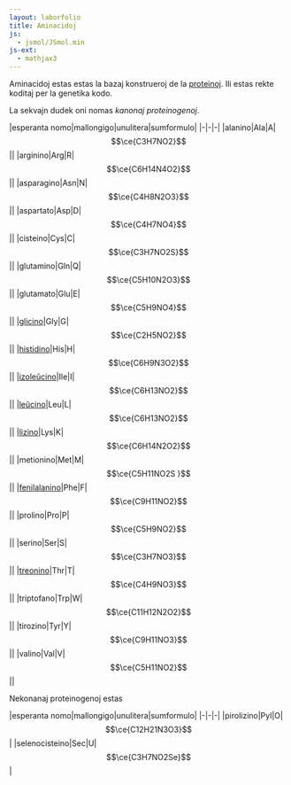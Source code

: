 ```yaml
---
layout: laborfolio
title: Aminacidoj
js:
  - jsmol/JSmol.min
js-ext:
  - mathjax3  
---
```



<script type="text/javascript">
//Jmol._isAsync = true;

JsPath = '../assets/js/jsmol/';
Files = {
  alanino: "alanino_CID_5950.sdf",
  arginino: "arginino_CID_6322.sdf",
  asparagino: "asparagino_CID_6267.sdf",
  aspartato: "aspartato_CID_5960.sdf",
  cisteino: "cisteino_CID_5862.sdf",
  glutamino: "glutamino_CID_5961.sdf",
  glutamato: "glutamato_CID_33032.sdf",
  glicino: "glicino_CID_750.sdf",
  histidino: "histidino_CID_6274.sdf",
  fenilalanino: "fenilalanino_CID_6140.sdf",
  izoleucino: "izoleucino_CID_791.sdf",
  leucino: "leucino_CID_6106.sdf",
  lizino: "lizino_CID_866.sdf",
  metionino: "metionino_CID_6137.sdf",
  prolino: "prolino_CID_145742.sdf",
  serino: "serino_CID_5951.sdf",
  treonino: "treonino_CID_6288.sdf",
  triptofano: "triptofano_CID_6305.sdf",
  tirozino: "tirozino_CID_6057.sdf",
  valino: "valino_CID_6287.sdf"
};

// vd. https://wiki.jmol.org/index.php/Jmol_JavaScript_Object/Info
var Info = {
	width: 300,
	height: 300,
  color: "#AFEEEE",
	debug: false,
	use: "HTML5",   // JAVA HTML5 WEBGL are all options
	j2sPath: JsPath + "j2s", // this needs to point to where the j2s directory is.
	//jarPath: JsPath + "jsmol/java",// this needs to point to where the java directory is.
	//jarFile: JsPath + "jsmol/java/JmolAppletSigned.jar",
	// isSigned: true,
	//src: "chymotrypsin.pdb",
	//script: "set background white; wireframe 40; spacefill 120",
	//serverURL: JsPath + "jmol.php",
  serverURL: '',
    //serverURL: "https://chemapps.stolaf.edu/jmol/jsmol/php/jsmol.php",
    //defaultModel: ':caffeine',
    
    // https://wiki.jmol.org/index.php/File_formats/Coordinates
    //https://wiki.jmol.org/index.php/Jmol_JavaScript_Object/Info#Model_loading
    //src: "inc/PAPS_CID_10214.sdf",
	  //readyFunction: jmol_isReady,
	  disableJ2SLoadMonitor: true,
    disableInitialConsole: true,
    allowJavaScript: true
}
//var jmolApplets = {};

$(document).ready(function() {
  for (aa of Object.keys(Files)) {
    const applet = Jmol.getAppletHtml("jmolApplet_"+aa, Object.assign(
      {src:"inc/"+Files[aa]},Info));
    if (applet) document.getElementById("jmol_"+aa).innerHTML = applet;
  }

})
</script>

Aminacidoj estas estas la bazaj konstrueroj de la [proteinoj](proteino). Ili estas rekte koditaj per la genetika 
kodo.

La sekvajn dudek oni nomas *kanonaj proteinogenoj*.

<!-- https://en.wikipedia.org/wiki/Amino_acid 

alfo, beto,...
ecoj (hidrofoba, polara, pos., neg....)
kondensigo al proteino
peptid-ligo / ebeneco 

-->

|esperanta nomo|mallongigo|unulitera|sumformulo|
|-|-|-|
|alanino|Ala|A|$$\ce{C3H7NO2}$$|<span id="jmol_alanino"></span>|
|arginino|Arg|R|$$\ce{C6H14N4O2}$$|<span id="jmol_arginino"></span>|
|asparagino|Asn|N|$$\ce{C4H8N2O3}$$|<span id="jmol_asparagino"></span>|
|aspartato|Asp|D|$$\ce{C4H7NO4}$$|<span id="jmol_aspartato"></span>|
|cisteino|Cys|C|$$\ce{C3H7NO2S}$$|<span id="jmol_cisteino"></span>|
|glutamino|Gln|Q|$$\ce{C5H10N2O3}$$|<span id="jmol_glutamino"></span>|
|glutamato|Glu|E|$$\ce{C5H9NO4}$$|<span id="jmol_glutamato"></span>|
|[glicino](https://pubchem.ncbi.nlm.nih.gov/compound/750)|Gly|G|$$\ce{C2H5NO2}$$|<span id="jmol_glicino"></span>|
|[histidino](https://pubchem.ncbi.nlm.nih.gov/compound/6274)|His|H|$$\ce{C6H9N3O2}$$|<span id="jmol_histidino"></span>|
|[izoleŭcino](https://pubchem.ncbi.nlm.nih.gov/compound/791)|Ile|I|$$\ce{C6H13NO2}$$|<span id="jmol_izoleucino"></span>|
|[leŭcino](https://pubchem.ncbi.nlm.nih.gov/compound/6106)|Leu|L|$$\ce{C6H13NO2}$$|<span id="jmol_leucino"></span>|
|[lizino](https://pubchem.ncbi.nlm.nih.gov/compound/866)|Lys|K|$$\ce{C6H14N2O2}$$|<span id="jmol_lizino"></span>|
|metionino|Met|M|$$\ce{C5H11NO2S }$$|<span id="jmol_metionino"></span>|
|[fenilalanino](https://pubchem.ncbi.nlm.nih.gov/compound/6140)|Phe|F|$$\ce{C9H11NO2}$$|<span id="jmol_fenilalanino"></span>|
|prolino|Pro|P|$$\ce{C5H9NO2}$$|<span id="jmol_prolino"></span>|
|serino|Ser|S|$$\ce{C3H7NO3}$$|<span id="jmol_serino"></span>|
|[treonino](https://pubchem.ncbi.nlm.nih.gov/compound/6288)|Thr|T|$$\ce{C4H9NO3}$$|<span id="jmol_treonino"></span>|
|triptofano|Trp|W|$$\ce{C11H12N2O2}$$|<span id="jmol_triptofano"></span>|
|tirozino|Tyr|Y|$$\ce{C9H11NO3}$$|<span id="jmol_tirozino"></span>|
|valino|Val|V|$$\ce{C5H11NO2}$$|<span id="jmol_valino"></span>|


Nekonanaj proteinogenoj estas

|esperanta nomo|mallongigo|unulitera|sumformulo|
|-|-|-|
|pirolizino|Pyl|O|$$\ce{C12H21N3O3}$$|
|selenocisteino|Sec|U|$$\ce{C3H7NO2Se}$$|

